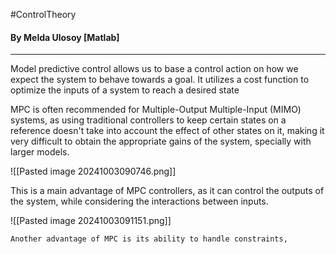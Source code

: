 #ControlTheory 
#### By Melda Ulosoy [Matlab]
---
Model predictive control allows us to base a control action on how we expect the system to behave towards a goal. It utilizes a cost function to optimize the inputs of a system to reach a desired state 

MPC is often recommended for Multiple-Output Multiple-Input (MIMO) systems, as using traditional controllers to keep certain states on a reference doesn't take into account the effect of other states on it, making it very difficult to obtain the appropriate gains of the system, specially with larger models.

![[Pasted image 20241003090746.png]]

This is a main advantage of MPC controllers, as it can control the outputs of the system, while considering the interactions between inputs.

![[Pasted image 20241003091151.png]]

	Another advantage of MPC is its ability to handle constraints, 